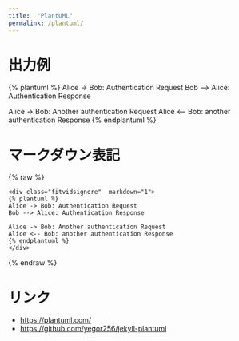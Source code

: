 ```yaml
---
title:  "PlantUML"
permalink: /plantuml/
---
```


# 出力例

<div class="fitvidsignore"  markdown="1">
{% plantuml %}
Alice -> Bob: Authentication Request
Bob --> Alice: Authentication Response

Alice -> Bob: Another authentication Request
Alice <-- Bob: another authentication Response
{% endplantuml %}
</div>


# マークダウン表記

{% raw %}
```
<div class="fitvidsignore"  markdown="1">
{% plantuml %}
Alice -> Bob: Authentication Request
Bob --> Alice: Authentication Response

Alice -> Bob: Another authentication Request
Alice <-- Bob: another authentication Response
{% endplantuml %}
</div>
```
{% endraw %}


# リンク

- https://plantuml.com/
- https://github.com/yegor256/jekyll-plantuml
